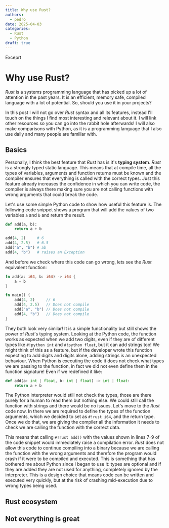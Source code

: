 ```yaml
---
title: Why use Rust?
authors:
  - pedro
date: 2025-04-03
categories:
  - Rust
  - Python
draft: true
---
```


Exceprt

<!-- more -->

# Why use Rust?

*Rust* is a systems programming language that has picked up a lot of attention in the past years. It is an efficient, memory safe, compiled language with a lot of potential. So, should you use it in your projects?

In this post I will not go over *Rust* syntax and all its features, instead I'll touch on the things I find most interesting and relevant about it. I will link other resources so you can go into the rabbit hole afterwards! I will also make comparisons with Python, as it is a programming language that I also use daily and many people are familiar with.

## Basics

Personally, I think the best feature that *Rust* has is it's **typing system**. *Rust* is a strongly typed static language. This means that at compile time, all the types of variables, arguments and function returns must be known and the compiler ensures that everything is called with the correct types. Just this feature already increases the confidence in which you can write code, the compiler is always there making sure you are not calling functions with wrong arguments that could break the code.

Let's use some simple Python code to show how useful this feature is. The following code snippet shows a program that will add the values of two variables `a` and `b` and return the result.

``` py linenums="1"
def add(a, b):
    return a + b

add(4, 2)     # 6
add(4, 2.5)   # 6.5
add("a", "b") # ab
add(4, "b")   # raises an Exception
```

And before we check where this code can go wrong, lets see the *Rust* equivalent function:

``` rust linenums="1" hl_lines="7 8 9"
fn add(a: i64, b: i64) -> i64 {
    a + b
}

fn main() {
    add(4, 2)     // 6
    add(4, 2.5)   // Does not compile
    add("a", "b") // Does not compile
    add(4, "b")   // Does not compile
}
```

They both look very similar! It is a simple functionality but still shows the power of *Rust*'s typing system. Looking at the Python code, the function works as expected when we add two digits, even if they are of different types like `#!python int` and `#!python float`, but it can add strings too! We might think of this as a feature, but if the developer wrote this function expecting to add digits and digits alone, adding strings is an unexpected behaviour. When Python is executing the code it does not check what types we are passing to the function, in fact we did not even define them in the function signature! Even if we redefined it like:

``` py linenums="1"
def add(a: int | float, b: int | float) -> int | float:
    return a + b
```

The Python interpreter would still not check the types, those are there purely for a human to read them but nothing else. We could still call the function with strings and there would be no issues. Let's move to the *Rust* code now. In there we are required to define the types of the function arguments, which we decided to set as `#!rust i64`, and the return type. Once we do that, we are giving the compiler all the information it needs to check we are calling the function with the correct data.

This means that calling `#!rust add()` with the values shown in lines 7-9 of the code snippet would immediately raise a compilation error. *Rust* does not allow this code to continue compiling into a binary because we are calling the function with the wrong arguments and therefore the program would crash if it were to be compiled and executed. This is something that has bothered me about Python since I began to use it: types are optional and if they are added they are not used for anything, completely ignored by the interpreter. This is a design choice that means code can be written and executed very quickly, but at the risk of crashing mid-execution due to wrong types being used.

## Rust ecosystem



## Not everything is great
